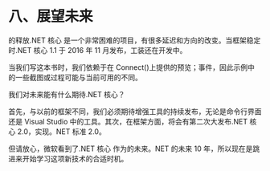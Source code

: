 # 八、展望未来

的释放.NET 核心 是一个非常困难的项目，有很多延迟和方向的改变。当框架稳定时.NET 核心 1.1 于 2016 年 11 月发布，工装还在开发中。

当我们写这本书时，我们依赖于在 Connect()上提供的预览；事件，因此示例中的一些截图或过程可能与当前可用的不同。

我们对未来能有什么期待.NET 核心？

首先，与以前的框架不同，我们必须期待增强工具的持续发布，无论是命令行界面还是 Visual Studio 中的工具。其次，在框架方面，将会有第二次大发布.NET 核心 2.0，实现。NET 标准 2.0。

但请放心，微软看到了.NET 核心 作为的未来。NET 的未来 10 年，所以现在是跳进来开始学习这项新技术的合适时机。